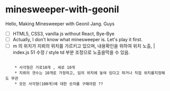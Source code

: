# minesweeper-with-geonil
Hello, Making Minesweeper with Geonil Jang. Guys

- [ ] HTML5, CSS3, vanilla js without React, Bye-Bye  
- [ ] Actually, I don't know what minesweeper is. Let's play it first.
- [ ] m 의 위치가 지뢰의 위치를 가르키고 있으며, 내용확인을 위하여 위치 노출,
     | index.js 51 수정 / style td 부분 조정으로 노출을막을 수 있음.
<pre>
<code>
    * 사각형은 가로10개 , 세로 10개
    * 지뢰의 갯수는 10개로 가정하고, 임의 위치에 놓여 있다고 하거나 직접 위치를지정해도 무관
    * 모든 사각형(100개)에 대한 숫자를 구해야함 ??
</code>
</pre>